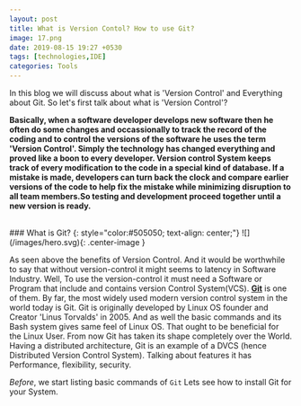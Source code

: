 ```yaml
---
layout: post
title: What is Version Contol? How to use Git?
image: 17.png
date: 2019-08-15 19:27 +0530
tags: [technologies,IDE]
categories: Tools
---
```


In this blog we will discuss about what is 'Version Control' and Everything about Git.
So let's first talk about what is 'Version Control'?
  
  
  **Basically, when a software developer develops new software then he often do some changes and occassionally to track the record of 
the coding and to control the versions of the software he uses the term 'Version Control'. Simply the technology has changed everything
and proved like a boon to every developer. 
 Version control System keeps track of every modification to the code in a special kind of database. If a mistake is made, developers can turn back the clock and compare earlier versions of the code to help fix the mistake while minimizing disruption to all team members.So testing and development proceed together until a new version is ready.**
 
<br/>
### What is Git?
{: style="color:#505050; text-align: center;"}
![](/images/hero.svg){: .center-image }
 
 As seen above the benefits of Version Control. And it would be worthwhile to say that without version-control it might seems to latency in Software Industry. Well, To use the version-control it must need a Software or Program that include and contains version Control System(VCS).
 [**Git**](https://git-scm/downloads/) is one of them. By far, the most widely used modern version control system in the world today is Git. Git is originally developed by Linux OS founder and Creator 'Linus Torvalds' in 2005. And as well the basic commands and its Bash system gives same feel of Linux OS. That ought to be beneficial for the Linux User. From now Git has taken its shape completely over the World. Having a distributed architecture, Git is an example of a DVCS (hence Distributed Version Control System). Talking about features it has Performance, flexibility, security. 
    
*Before*, we start listing basic commands of `Git` Lets see how to install Git for your System.


